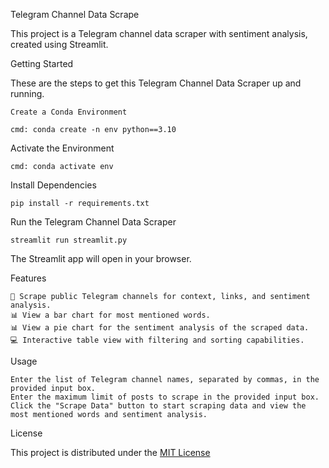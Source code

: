 Telegram Channel Data Scrape

This project is a Telegram channel data scraper with sentiment analysis, created using Streamlit.


Getting Started

These are the steps to get this Telegram Channel Data Scraper up and running.

    Create a Conda Environment

    cmd: conda create -n env python==3.10



Activate the Environment

    cmd: conda activate env

Install Dependencies

    pip install -r requirements.txt

Run the Telegram Channel Data Scraper

    streamlit run streamlit.py

The Streamlit app will open in your browser.

Features

    🤖 Scrape public Telegram channels for context, links, and sentiment analysis.
    📊 View a bar chart for most mentioned words.
    📊 View a pie chart for the sentiment analysis of the scraped data.
    💻 Interactive table view with filtering and sorting capabilities.

Usage

    Enter the list of Telegram channel names, separated by commas, in the provided input box.
    Enter the maximum limit of posts to scrape in the provided input box.
    Click the "Scrape Data" button to start scraping data and view the most mentioned words and sentiment analysis.

License

This project is distributed under the [MIT License](https://github.com/harshdabhi)